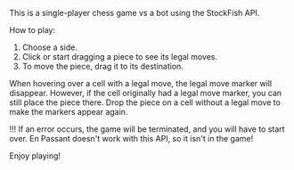 This is a single-player chess game vs a bot using the StockFish API.

How to play:
1.	Choose a side.
2.	Click or start dragging a piece to see its legal moves.
3.	To move the piece, drag it to its destination.

When hovering over a cell with a legal move, the legal move marker will disappear. However, if the cell originally had a legal move marker, you can still place the piece there. Drop the piece on a cell without a legal move to make the markers appear again.

!!! If an error occurs, the game will be terminated, and you will have to start over. En Passant doesn't work with this API, so it isn't in the game!

Enjoy playing!
